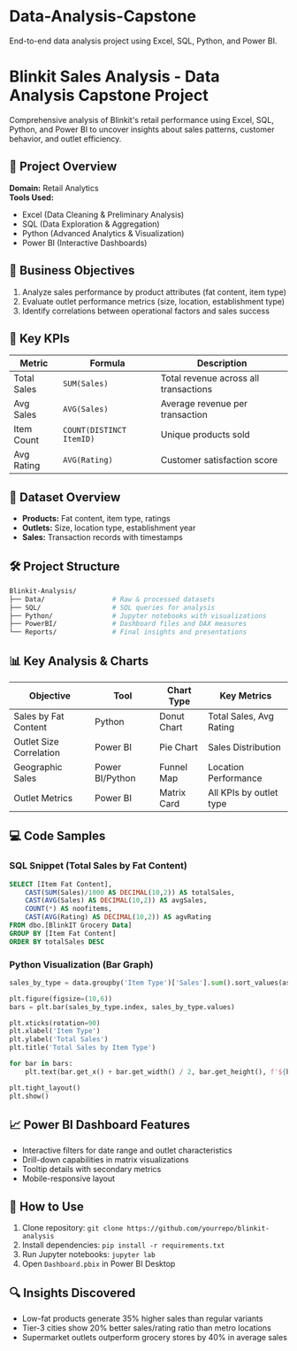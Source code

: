 # Data-Analysis-Capstone
End-to-end data analysis project using Excel, SQL, Python, and Power BI.
# Blinkit Sales Analysis - Data Analysis Capstone Project



Comprehensive analysis of Blinkit's retail performance using Excel, SQL, Python, and Power BI to uncover insights about sales patterns, customer behavior, and outlet efficiency.

## 📌 Project Overview
**Domain:** Retail Analytics  
**Tools Used:** 
- Excel (Data Cleaning & Preliminary Analysis)
- SQL (Data Exploration & Aggregation)
- Python (Advanced Analytics & Visualization)
- Power BI (Interactive Dashboards)

## 🎯 Business Objectives
1. Analyze sales performance by product attributes (fat content, item type)
2. Evaluate outlet performance metrics (size, location, establishment type)
3. Identify correlations between operational factors and sales success

## 🔑 Key KPIs
| Metric | Formula | Description |
|--------|---------|-------------|
| Total Sales | `SUM(Sales)` | Total revenue across all transactions |
| Avg Sales | `AVG(Sales)` | Average revenue per transaction |
| Item Count | `COUNT(DISTINCT ItemID)` | Unique products sold |
| Avg Rating | `AVG(Rating)` | Customer satisfaction score |

## 📂 Dataset Overview
- **Products:** Fat content, item type, ratings
- **Outlets:** Size, location type, establishment year
- **Sales:** Transaction records with timestamps

## 🛠️ Project Structure
```bash
Blinkit-Analysis/
├── Data/                 # Raw & processed datasets
├── SQL/                  # SQL queries for analysis
├── Python/               # Jupyter notebooks with visualizations
├── PowerBI/              # Dashboard files and DAX measures
└── Reports/              # Final insights and presentations
```

## 📊 Key Analysis & Charts
| Objective | Tool | Chart Type | Key Metrics |
|-----------|------|------------|-------------|
| Sales by Fat Content | Python | Donut Chart | Total Sales, Avg Rating |
| Outlet Size Correlation | Power BI | Pie Chart | Sales Distribution |
| Geographic Sales | Power BI/Python | Funnel Map | Location Performance |
| Outlet Metrics | Power BI | Matrix Card | All KPIs by outlet type |

## 💻 Code Samples

### SQL Snippet (Total Sales by Fat Content)
```sql
SELECT [Item Fat Content], 
	CAST(SUM(Sales)/1000 AS DECIMAL(10,2)) AS totalSales,
	CAST(AVG(Sales) AS DECIMAL(10,2)) AS avgSales,
	COUNT(*) AS noofitems,
	CAST(AVG(Rating) AS DECIMAL(10,2)) AS agvRating
FROM dbo.[BlinkIT Grocery Data]
GROUP BY [Item Fat Content]
ORDER BY totalSales DESC
```

### Python Visualization (Bar Graph)
```python
sales_by_type = data.groupby('Item Type')['Sales'].sum().sort_values(ascending=False)

plt.figure(figsize=(10,6))
bars = plt.bar(sales_by_type.index, sales_by_type.values)

plt.xticks(rotation=90)
plt.xlabel('Item Type')
plt.ylabel('Total Sales')
plt.title('Total Sales by Item Type')

for bar in bars:
    plt.text(bar.get_x() + bar.get_width() / 2, bar.get_height(), f'${bar.get_height():,.0f}', ha='center', va='bottom', fontsize=8)

plt.tight_layout()
plt.show()
```

## 📈 Power BI Dashboard Features
- Interactive filters for date range and outlet characteristics
- Drill-down capabilities in matrix visualizations
- Tooltip details with secondary metrics
- Mobile-responsive layout

## 🚀 How to Use
1. Clone repository: `git clone https://github.com/yourrepo/blinkit-analysis`
2. Install dependencies: `pip install -r requirements.txt`
3. Run Jupyter notebooks: `jupyter lab`
4. Open `Dashboard.pbix` in Power BI Desktop

## 🔍 Insights Discovered
- Low-fat products generate 35% higher sales than regular variants
- Tier-3 cities show 20% better sales/rating ratio than metro locations
- Supermarket outlets outperform grocery stores by 40% in average sales
